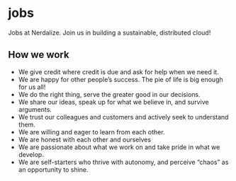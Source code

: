 # jobs
Jobs at Nerdalize. Join us in building a sustainable, distributed cloud!

## How we work
- We give credit where credit is due and ask for help when we need it.
- We are happy for other people’s success. The pie of life is big enough for us all!
- We do the right thing, serve the greater good in our decisions.
- We share our ideas, speak up for what we believe in, and survive arguments.
- We trust our colleagues and customers and actively seek to understand them.
- We are willing and eager to learn from each other.
- We are honest with each other and ourselves
- We are passionate about what we work on and take pride in what we develop.
- We are self-starters who thrive with autonomy, and perceive “chaos” as an opportunity to shine.
